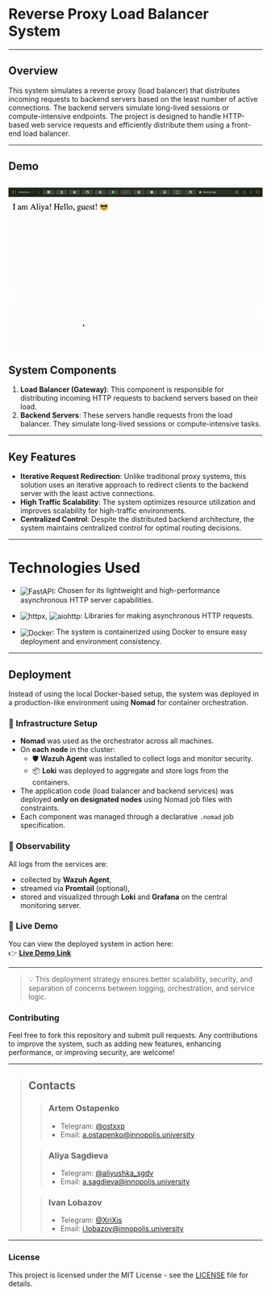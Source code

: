 # Reverse Proxy Load Balancer System

---
## Overview

This system simulates a reverse proxy (load balancer) that distributes incoming requests to backend servers based on the least number of active connections. The backend servers simulate long-lived sessions or compute-intensive endpoints. The project is designed to handle HTTP-based web service requests and efficiently distribute them using a front-end load balancer.

---
## Demo
![](demo.gif)
---
## System Components

1. **Load Balancer (Gateway)**: This component is responsible for distributing incoming HTTP requests to backend servers based on their load.
2. **Backend Servers**: These servers handle requests from the load balancer. They simulate long-lived sessions or compute-intensive tasks.

---
## Key Features

- **Iterative Request Redirection**: Unlike traditional proxy systems, this solution uses an iterative approach to redirect clients to the backend server with the least active connections.
- **High Traffic Scalability**: The system optimizes resource utilization and improves scalability for high-traffic environments.
- **Centralized Control**: Despite the distributed backend architecture, the system maintains centralized control for optimal routing decisions.

---
# Technologies Used

- <img src="https://img.shields.io/badge/-FastAPI-009688?style=flat&logo=fastapi&logoColor=white" alt="FastAPI" style="vertical-align: middle;"/>: Chosen for its lightweight and high-performance asynchronous HTTP server capabilities.


- <img src="https://img.shields.io/badge/-httpx-5F5B5B?style=flat&logo=httpx&logoColor=white" alt="httpx" style="vertical-align: middle;"/>, <img src="https://img.shields.io/badge/-aiohttp-2C3E50?style=flat&logo=aiohttp&logoColor=white" alt="aiohttp" style="vertical-align: middle;"/>: Libraries for making asynchronous HTTP requests.


- <img src="https://img.shields.io/badge/-Docker-2496ED?style=flat&logo=docker&logoColor=white" alt="Docker" style="vertical-align: middle;"/>: The system is containerized using Docker to ensure easy deployment and environment consistency.

---

## Deployment

Instead of using the local Docker-based setup, the system was deployed in a production-like environment using **Nomad** for container orchestration.

### 🧩 Infrastructure Setup

- **Nomad** was used as the orchestrator across all machines.
- On **each node** in the cluster:
  - 🛡 **Wazuh Agent** was installed to collect logs and monitor security.
  - 📦 **Loki** was deployed to aggregate and store logs from the containers.
- The application code (load balancer and backend services) was deployed **only on designated nodes** using Nomad job files with constraints.
- Each component was managed through a declarative `.nomad` job specification.

### 📡 Observability

All logs from the services are:
- collected by **Wazuh Agent**,
- streamed via **Promtail** (optional),
- stored and visualized through **Loki** and **Grafana** on the central monitoring server.

### 🔗 Live Demo

You can view the deployed system in action here:  
👉 **[Live Demo Link](https://demo-url.com)**

---

> 💡 This deployment strategy ensures better scalability, security, and separation of concerns between logging, orchestration, and service logic.

### Contributing

Feel free to fork this repository and submit pull requests. Any contributions to improve the system, such as adding new features, enhancing performance, or improving security, are welcome!

---
>## Contacts
>
>>### Artem Ostapenko
>>- Telegram: [@ostxxp](https://t.me/ostxxp)
>>- Email: [a.ostapenko@innopolis.university](mailto:a.ostapenko@innopolis.university)
>
>>### Aliya Sagdieva
>>- Telegram: [@aliyushka_sgdv](https://t.me/aliyushka_sgdv)
>>- Email: [a.sagdieva@innopolis.university](mailto:a.sagdieva@innopolis.university)
>
>>### Ivan Lobazov
>>- Telegram: [@XriXis](https://t.me/XriXis)
>>- Email: [i.lobazov@innopolis.university](mailto:i.lobazov@innopolis.university)


---

### License
This project is licensed under the MIT License - see the [LICENSE](LICENSE) file for details.